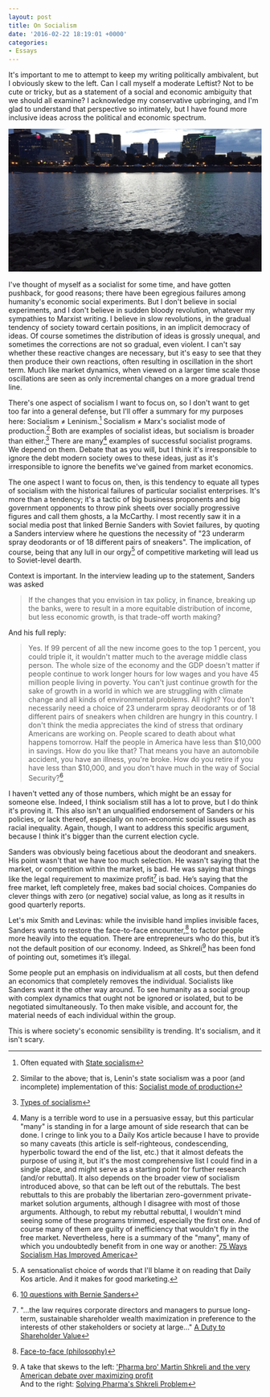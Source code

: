 ```yaml
---
layout: post
title: On Socialism
date: '2016-02-22 18:19:01 +0000'
categories:
- Essays
---
```

It's important to me to attempt to keep my writing politically ambivalent, but I obviously skew to the left. Can I call myself a moderate Leftist? Not to be cute or tricky, but as a statement of a social and economic ambiguity that we should all examine? I acknowledge my conservative upbringing, and I'm glad to understand that perspective so intimately, but I have found more inclusive ideas across the political and economic spectrum.

![A city skyline over a river at dusk][1]


I've thought of myself as a socialist for some time, and have gotten pushback, for good reasons; there have been egregious failures among humanity's economic social experiments. But I don't believe in social experiments, and I don't believe in sudden bloody revolution, whatever my sympathies to Marxist writing. I believe in slow revolutions,<!--more--> in the gradual tendency of society toward certain positions, in an implicit democracy of ideas. Of course sometimes the distribution of ideas is grossly unequal, and sometimes the corrections are not so gradual, even violent. I can't say whether these reactive changes are necessary, but it's easy to see that they then produce their own reactions, often resulting in oscillation in the short term. Much like market dynamics, when viewed on a larger time scale those oscillations are seen as only incremental changes on a more gradual trend line.

There's one aspect of socialism I want to focus on, so I don't want to get too far into a general defense, but I'll offer a summary for my purposes here: Socialism ≠ Leninism.[^1] Socialism ≠ Marx's socialist mode of production.[^2] Both are examples of socialist ideas, but socialism is broader than either.[^3] There are many[^4] examples of successful socialist programs. We depend on them. Debate that as you will, but I think it's irresponsible to ignore the debt modern society owes to these ideas, just as it's irresponsible to ignore the benefits we've gained from market economics.

The one aspect I want to focus on, then, is this tendency to equate all types of socialism with the historical failures of particular socialist enterprises. It's more than a tendency; it's a tactic of big business proponents and big government opponents to throw pink sheets over socially progressive figures and call them ghosts, a la McCarthy. I most recently saw it in a social media post that linked Bernie Sanders with Soviet failures, by quoting a Sanders interview where he questions the necessity of "23 underarm spray deodorants or of 18 different pairs of sneakers". The implication, of course, being that any lull in our orgy[^5] of competitive marketing will lead us to Soviet-level dearth.

Context is important. In the interview leading up to the statement, Sanders was asked

> If the changes that you envision in tax policy, in finance, breaking up the banks, were to result in a more equitable distribution of income, but less economic growth, is that trade-off worth making?

And his full reply:

> Yes. If 99 percent of all the new income goes to the top 1 percent, you could triple it, it wouldn't matter much to the average middle class person. The whole size of the economy and the GDP doesn't matter if people continue to work longer hours for low wages and you have 45 million people living in poverty. You can't just continue growth for the sake of growth in a world in which we are struggling with climate change and all kinds of environmental problems. All right? You don't necessarily need a choice of 23 underarm spray deodorants or of 18 different pairs of sneakers when children are hungry in this country. I don't think the media appreciates the kind of stress that ordinary Americans are working on. People scared to death about what happens tomorrow. Half the people in America have less than $10,000 in savings. How do you like that? That means you have an automobile accident, you have an illness, you're broke. How do you retire if you have less than $10,000, and you don't have much in the way of Social Security?[^6]

I haven't vetted any of those numbers, which might be an essay for someone else. Indeed, I think socialism still has a lot to prove, but I do think it's proving it. This also isn't an unqualified endorsement of Sanders or his policies, or lack thereof, especially on non-economic social issues such as racial inequality. Again, though, I want to address this specific argument, because I think it's bigger than the current election cycle.

Sanders was obviously being facetious about the deodorant and sneakers. His point wasn't that we have too much selection. He wasn't saying that the market, or competition within the market, is bad. He was saying that things like the legal requirement to maximize profit[^7] is bad. He’s saying that the free market, left completely free, makes bad social choices. Companies do clever things with zero (or negative) social value, as long as it results in good quarterly reports.

Let's mix Smith and Levinas: while the invisible hand implies invisible faces, Sanders wants to restore the face-to-face encounter,[^8] to factor people more heavily into the equation. There are entrepreneurs who do this, but it’s not the default position of our economy. Indeed, as Shkreli[^9] has been fond of pointing out, sometimes it’s illegal.

Some people put an emphasis on individualism at all costs, but then defend an economics that completely removes the individual. Socialists like Sanders want it the other way around. To see humanity as a social group with complex dynamics that ought not be ignored or isolated, but to be negotiated simultaneously. To then make visible, and account for, the material needs of each individual within the group.

This is where society's economic sensibility is trending. It's socialism, and it isn't scary.



[1]: /media/portland-business-district.jpg "Portland business district, from the other side of the river"

[^1]: Often equated with [State socialism](https://en.wikipedia.org/wiki/State_socialism)
[^2]: Similar to the above; that is, Lenin's state socialism was a poor (and incomplete) implementation of this: [Socialist mode of production](https://en.wikipedia.org/wiki/Socialist_mode_of_production)
[^3]: [Types of socialism](https://en.wikipedia.org/wiki/Types_of_socialism)
[^4]: Many is a terrible word to use in a persuasive essay, but this particular "many" is standing in for a large amount of side research that can be done. I cringe to link you to a Daily Kos article because I have to provide so many caveats (this article is self-righteous, condescending, hyperbolic toward the end of the list, etc.) that it almost defeats the purpose of using it, but it's the most comprehensive list I could find in a single place, and might serve as a starting point for further research (and/or rebuttal). It also depends on the broader view of socialism introduced above, so that can be left out of the rebuttals. The best rebuttals to this are probably the libertarian zero-government private-market solution arguments, although I disagree with most of those arguments. Although, to rebut my rebuttal rebuttal, I wouldn't mind seeing some of these programs trimmed, especially the first one. And of course many of them are guilty of inefficiency that wouldn't fly in the free market. Nevertheless, here is a summary of the "many", many of which you undoubtedly benefit from in one way or another: [75 Ways Socialism Has Improved America](http://www.dailykos.com/story/2012/3/29/1078852/-75-Ways-Socialism-Has-Improved-America)
[^5]: A sensationalist choice of words that I'll blame it on reading that Daily Kos article. And it makes for good marketing.
[^6]: [10 questions with Bernie Sanders](http://www.cnbc.com/2015/05/26/10-questions-with-bernie-sanders.html)
[^7]: "…the law requires corporate directors and managers to pursue long-term, sustainable shareholder wealth maximization in preference to the interests of other stakeholders or society at large…" [A Duty to Shareholder Value](http://www.nytimes.com/roomfordebate/2015/04/16/what-are-corporations-obligations-to-shareholders/a-duty-to-shareholder-value)
[^8]: [Face-to-face (philosophy)](https://en.wikipedia.org/wiki/Face-to-face_(philosophy))
[^9]: A take that skews to the left: ['Pharma bro' Martin Shkreli and the very American debate over maximizing profit](https://www.washingtonpost.com/news/morning-mix/wp/2015/09/23/pharma-bro-martin-shkreli-and-the-very-american-debate-over-maximizing-profit/)<br>And to the right: [Solving Pharma's Shkreli Problem](http://www.forbes.com/sites/matthewherper/2016/01/20/solving-pharmas-shkreli-problem/)
